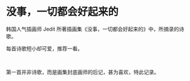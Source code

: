 # 没事，一切都会好起来的

韩国人气插画师 Jedit 所著插画集《没事，一切都会好起来的》中，所摘录的诗歌。

每首诗歌短小却可爱，推荐一看。

<br />

第一首并非诗歌，而是画集封底画师的后记，甚为喜欢，特此记录。